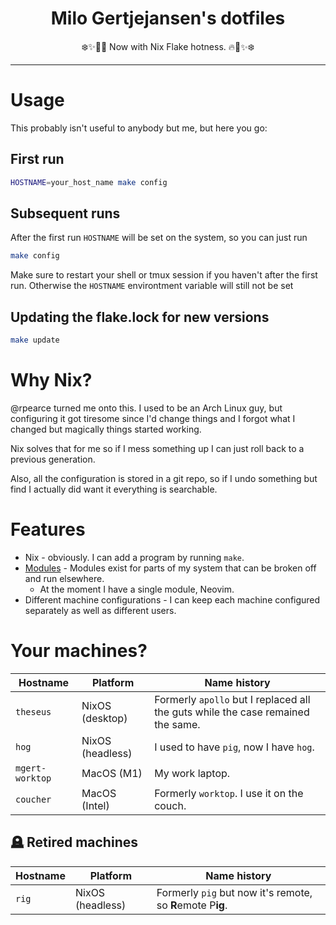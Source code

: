 <h1 align="center">Milo Gertjejansen's dotfiles</h1>

<p align="center">❄️✨🐧🔥 Now with Nix Flake hotness. 🔥🐧✨❄️</p>

---

# Usage

This probably isn't useful to anybody but me, but here you go:

## First run

```bash
HOSTNAME=your_host_name make config
```

## Subsequent runs

After the first run `HOSTNAME` will be set on the system, so you can just run

```bash
make config
```

Make sure to restart your shell or tmux session if you haven't after the first
run. Otherwise the `HOSTNAME` environtment variable will still not be set

## Updating the flake.lock for new versions

```bash
make update
```

# Why Nix?

@rpearce turned me onto this. I used to be an Arch Linux guy, but configuring
it got tiresome since I'd change things and I forgot what I changed but
magically things started working.

Nix solves that for me so if I mess something up I can just roll back to a
previous generation.

Also, all the configuration is stored in a git repo, so if I undo something but
find I actually did want it everything is searchable.

# Features

- Nix - obviously. I can add a program by running `make`.
- [Modules](./modules/README.md) - Modules exist for parts of my system that
  can be broken off and run elsewhere.
  - At the moment I have a single module, Neovim.
- Different machine configurations - I can keep each machine configured
  separately as well as different users.

# Your machines?

| Hostname        | Platform         | Name history |
| ---             | ---              | ---          |
| `theseus`       | NixOS (desktop)  | Formerly `apollo` but I replaced all the guts while the case remained the same. |
| `hog`           | NixOS (headless) | I used to have `pig`, now I have `hog`. |
| `mgert-worktop` | MacOS (M1)       | My work laptop. |
| `coucher`       | MacOS (Intel)    | Formerly `worktop`. I use it on the couch. |


## 🪦 Retired machines

| Hostname  | Platform         | Name history |
| ---       | ---              | ---          |
| `rig`     | NixOS (headless) | Formerly `pig` but now it's remote, so **R**emote P**ig**. |
